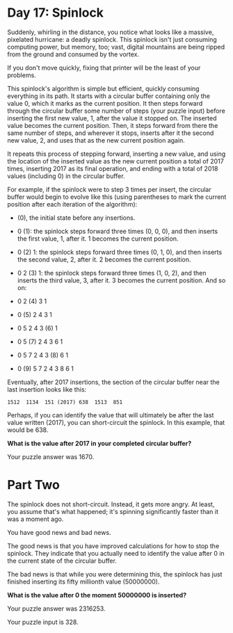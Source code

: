 # Day 17: Spinlock
Suddenly, whirling in the distance, you notice what looks like a massive, pixelated hurricane: a deadly spinlock. This spinlock isn't just consuming computing power, but memory, too; vast, digital mountains are being ripped from the ground and consumed by the vortex.

If you don't move quickly, fixing that printer will be the least of your problems.

This spinlock's algorithm is simple but efficient, quickly consuming everything in its path. It starts with a circular buffer containing only the value 0, which it marks as the current position. It then steps forward through the circular buffer some number of steps (your puzzle input) before inserting the first new value, 1, after the value it stopped on. The inserted value becomes the current position. Then, it steps forward from there the same number of steps, and wherever it stops, inserts after it the second new value, 2, and uses that as the new current position again.

It repeats this process of stepping forward, inserting a new value, and using the location of the inserted value as the new current position a total of 2017 times, inserting 2017 as its final operation, and ending with a total of 2018 values (including 0) in the circular buffer.

For example, if the spinlock were to step 3 times per insert, the circular buffer would begin to evolve like this (using parentheses to mark the current position after each iteration of the algorithm):

- (0), the initial state before any insertions.
- 0 (1): the spinlock steps forward three times (0, 0, 0), and then inserts the first value, 1, after it. 1 becomes the current position.
- 0 (2) 1: the spinlock steps forward three times (0, 1, 0), and then inserts the second value, 2, after it. 2 becomes the current position.
- 0  2 (3) 1: the spinlock steps forward three times (1, 0, 2), and then inserts the third value, 3, after it. 3 becomes the current position.
And so on:

- 0  2 (4) 3  1
- 0 (5) 2  4  3  1
- 0  5  2  4  3 (6) 1
- 0  5 (7) 2  4  3  6  1
- 0  5  7  2  4  3 (8) 6  1
- 0 (9) 5  7  2  4  3  8  6  1

Eventually, after 2017 insertions, the section of the circular buffer near the last insertion looks like this:

```
1512  1134  151 (2017) 638  1513  851
```
Perhaps, if you can identify the value that will ultimately be after the last value written (2017), you can short-circuit the spinlock. In this example, that would be 638.

**What is the value after 2017 in your completed circular buffer?**

Your puzzle answer was 1670.

# Part Two
The spinlock does not short-circuit. Instead, it gets more angry. At least, you assume that's what happened; it's spinning significantly faster than it was a moment ago.

You have good news and bad news.

The good news is that you have improved calculations for how to stop the spinlock. They indicate that you actually need to identify the value after 0 in the current state of the circular buffer.

The bad news is that while you were determining this, the spinlock has just finished inserting its fifty millionth value (50000000).

**What is the value after 0 the moment 50000000 is inserted?**

Your puzzle answer was 2316253.

Your puzzle input is 328.

